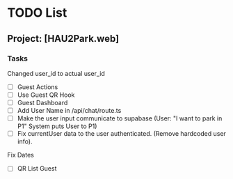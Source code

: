 # TODO List

## Project: [HAU2Park.web]

### Tasks

Changed user_id to actual user_id
- [ ] Guest Actions
- [ ] Use Guest QR Hook
- [ ] Guest Dashboard
- [ ] Add User Name in /api/chat/route.ts
- [ ] Make the user input communicate to supabase (User: "I want to park in P1" System puts User to P1)
- [ ] Fix currentUser data to the user authenticated. (Remove hardcoded user info).

Fix Dates
- [ ] QR List Guest
